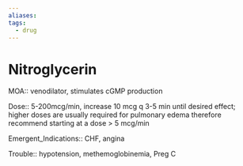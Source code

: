 ```yaml
---
aliases: 
tags:
  - drug
---
```

# Nitroglycerin

MOA:: venodilator, stimulates cGMP production

Dose:: 5-200mcg/min, increase 10 mcg q 3-5 min until desired effect; higher doses are usually required for pulmonary edema therefore recommend starting at a dose > 5 mcg/min

Emergent_Indications:: CHF, angina

Trouble:: hypotension, methemoglobinemia, Preg C